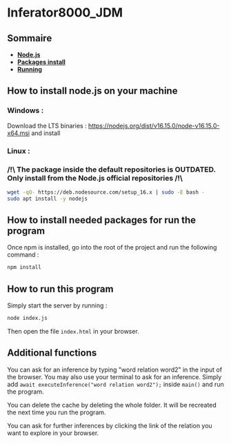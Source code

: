 # Inferator8000_JDM

## Sommaire
* **[Node.js](https://github.com/Tristan-T/Inferator8000_JDM/blob/master/README.md/#user-content-how-to-install-nodejs-on-your-machine)**
* **[Packages install](https://github.com/Tristan-T/Inferator8000_JDM/blob/master/README.md/#user-content-how-to-install-needed-packages-for-run-the-program)**
* **[Running](https://github.com/Tristan-T/Inferator8000_JDM/blob/master/README.md/#user-content-how-to-run-this-program)**


## How to install node.js on your machine
### Windows :
Download the LTS binaries : https://nodejs.org/dist/v16.15.0/node-v16.15.0-x64.msi and install

### Linux :
### /!\ The package inside the default repositories is **OUTDATED**. Only install from the Node.js official repositories /!\
````bash
wget -qO- https://deb.nodesource.com/setup_16.x | sudo -E bash -
sudo apt install -y nodejs
````

## How to install needed packages for run the program
Once npm is installed, go into the root of the project and run the following command :
````bash
npm install
````

## How to run this program
Simply start the server by running :
````bash
node index.js
````
Then open the file `index.html` in your browser.

## Additional functions
You can ask for an inference by typing "word relation word2" in the input of the browser.
You may also use your terminal to ask for an inference.
Simply add `await executeInference("word relation word2");` inside `main()` and run the program.

You can delete the cache by deleting the whole folder. It will be recreated the next time you run the program.

You can ask for further inferences by clicking the link of the relation you want to explore in your browser.